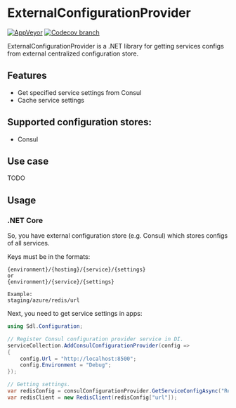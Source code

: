 # ExternalConfigurationProvider

[![AppVeyor](https://img.shields.io/appveyor/ci/aidmsu/ExternalConfigurationProvider/master.svg?label=appveyor)](https://ci.appveyor.com/project/aidmsu/ExternalConfigurationProvider/branch/master)
[![Codecov branch](https://img.shields.io/codecov/c/github/aidmsu/ExternalConfigurationProvider/master.svg)](https://codecov.io/gh/aidmsu/ExternalConfigurationProvider)

ExternalConfigurationProvider is a .NET library for getting services configs from external centralized configuration store.

## Features

* Get specified service settings from Consul
* Cache service settings

## Supported configuration stores:

* Consul

## Use case

TODO

## Usage

### .NET Core

So, you have external configuration store (e.g. Consul) which stores configs of all services.

Keys must be in the formats:

```
{environment}/{hosting}/{service}/{settings}
or
{environment}/{service}/{settings}

Example:
staging/azure/redis/url
```

Next, you need to get service settings in apps:

```csharp
using Sdl.Configuration;

// Register Consul configuration provider service in DI.
serviceCollection.AddConsulConfigurationProvider(config =>
{
    config.Url = "http://localhost:8500";
    config.Environment = "Debug";
});	

// Getting settings.
var redisConfig = consulConfigurationProvider.GetServiceConfigAsync("Redis");
var redisClient = new RedisClient(redisConfig["url"]);
```
